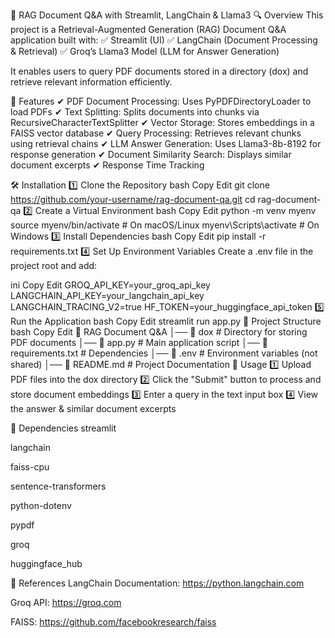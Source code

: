 📄 RAG Document Q&A with Streamlit, LangChain & Llama3
🔍 Overview
This project is a Retrieval-Augmented Generation (RAG) Document Q&A application built with:
✅ Streamlit (UI)
✅ LangChain (Document Processing & Retrieval)
✅ Groq’s Llama3 Model (LLM for Answer Generation)

It enables users to query PDF documents stored in a directory (dox) and retrieve relevant information efficiently.

🚀 Features
✔ PDF Document Processing: Uses PyPDFDirectoryLoader to load PDFs
✔ Text Splitting: Splits documents into chunks via RecursiveCharacterTextSplitter
✔ Vector Storage: Stores embeddings in a FAISS vector database
✔ Query Processing: Retrieves relevant chunks using retrieval chains
✔ LLM Answer Generation: Uses Llama3-8b-8192 for response generation
✔ Document Similarity Search: Displays similar document excerpts
✔ Response Time Tracking

🛠️ Installation
1️⃣ Clone the Repository
bash
Copy
Edit
git clone https://github.com/your-username/rag-document-qa.git
cd rag-document-qa
2️⃣ Create a Virtual Environment
bash
Copy
Edit
python -m venv myenv
source myenv/bin/activate  # On macOS/Linux
myenv\Scripts\activate  # On Windows
3️⃣ Install Dependencies
bash
Copy
Edit
pip install -r requirements.txt
4️⃣ Set Up Environment Variables
Create a .env file in the project root and add:

ini
Copy
Edit
GROQ_API_KEY=your_groq_api_key
LANGCHAIN_API_KEY=your_langchain_api_key
LANGCHAIN_TRACING_V2=true
HF_TOKEN=your_huggingface_api_token
5️⃣ Run the Application
bash
Copy
Edit
streamlit run app.py
📂 Project Structure
bash
Copy
Edit
📂 RAG Document Q&A
│── 📂 dox                  # Directory for storing PDF documents
│── 📜 app.py               # Main application script
│── 📜 requirements.txt      # Dependencies
│── 📜 .env                  # Environment variables (not shared)
│── 📜 README.md             # Project Documentation
📝 Usage
1️⃣ Upload PDF files into the dox directory
2️⃣ Click the "Submit" button to process and store document embeddings
3️⃣ Enter a query in the text input box
4️⃣ View the answer & similar document excerpts

📌 Dependencies
streamlit

langchain

faiss-cpu

sentence-transformers

python-dotenv

pypdf

groq

huggingface_hub

🔗 References
LangChain Documentation: https://python.langchain.com

Groq API: https://groq.com

FAISS: https://github.com/facebookresearch/faiss

